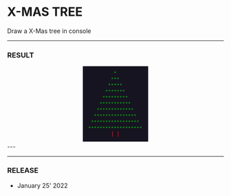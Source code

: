 # X-MAS TREE
Draw a X-Mas tree in console

---
### **RESULT**

<div align="center">
    <img
        src="https://github.com/Ayckinn/PYTHON/blob/main/DIVERS/XMAS_TREE/screenshot.png"
        alt="DEMO"
        style="width:30%">
</div>
---

---
### **RELEASE**

- January 25' 2022